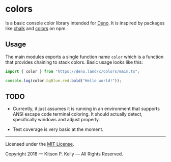 # colors

Is a basic console color library intended for [Deno](https://deno.land/). It is
inspired by packages like [chalk](https://www.npmjs.com/package/chalk) and
[colors](https://www.npmjs.com/package/colors) on npm.

## Usage

The main modules exports a single function name `color` which is a function
that provides chaining to stack colors. Basic usage looks like this:

```ts
import { color } from "https://deno.land/x/colors/main.ts";

console.log(color.bgBlue.red.bold("Hello world!"));
```

## TODO

- Currently, it just assumes it is running in an environment that supports ANSI
  escape code terminal coloring. It should actually detect, specifically
  windows and adjust properly.

- Test coverage is very basic at the moment.

---

Licensed under the [MIT License](./LICENSE).

Copyright 2018 — Kitson P. Kelly — All Rights Reserved.

